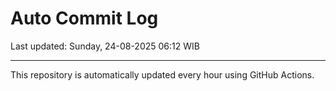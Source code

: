 # Auto Commit Log

Last updated: Sunday, 24-08-2025 06:12 WIB

---

This repository is automatically updated every hour using GitHub Actions.

